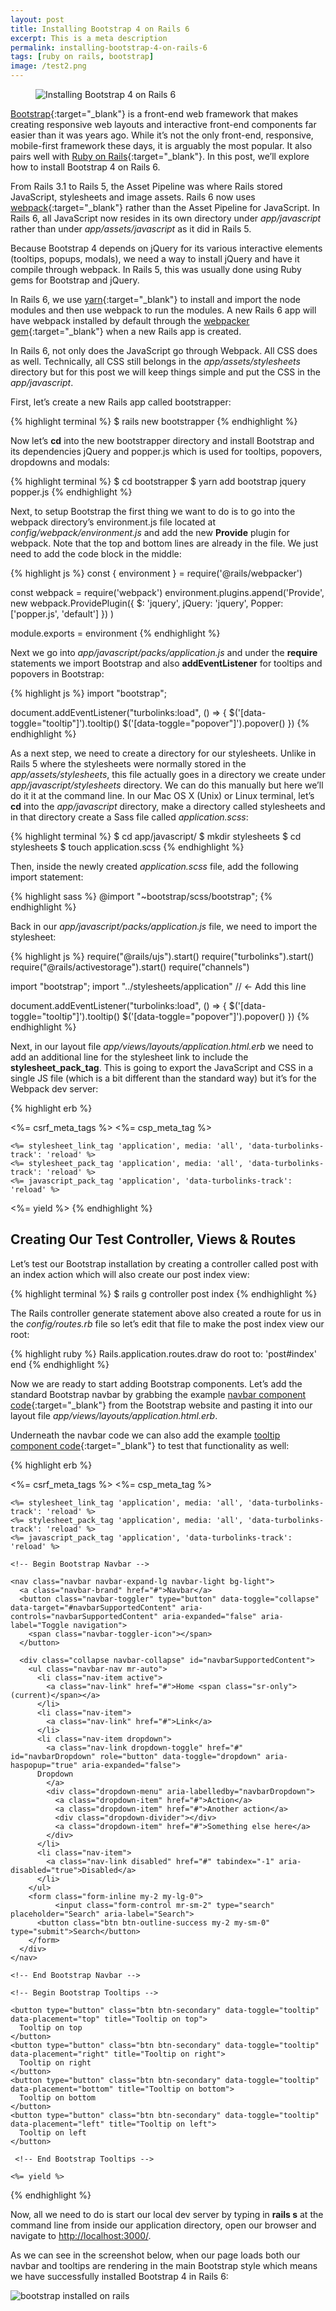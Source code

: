 ```yaml
---
layout: post
title: Installing Bootstrap 4 on Rails 6
excerpt: This is a meta description
permalink: installing-bootstrap-4-on-rails-6
tags: [ruby on rails, bootstrap]
image: /test2.png
---
```


<figure>
<img src="{{ page.image }}" alt="Installing Bootstrap 4 on Rails 6">
</figure>

[Bootstrap](https://getbootstrap.com/){:target="_blank"} is a front-end web framework that makes creating responsive web layouts and interactive front-end components far easier than it was years ago.  While it’s not the only front-end, responsive, mobile-first framework these days, it is arguably the most popular.  It also pairs well with [Ruby on Rails](https://rubyonrails.org/){:target="_blank"}.  In this post, we’ll explore how to install Bootstrap 4 on Rails 6.

From Rails 3.1 to Rails 5, the Asset Pipeline was where Rails stored JavaScript, stylesheets and image assets.  Rails 6 now uses [webpack](https://webpack.js.org/){:target="_blank"} rather than the Asset Pipeline for JavaScript.  In Rails 6, all JavaScript now resides in its own directory under _app/javascript_ rather than under _app/assets/javascript_ as it did in Rails 5.

Because Bootstrap 4 depends on jQuery for its various interactive elements (tooltips, popups, modals), we need a way to install jQuery and have it compile through webpack.  In Rails 5, this was usually done using Ruby gems for Bootstrap and jQuery.

In Rails 6, we use [yarn](https://classic.yarnpkg.com/en/){:target="_blank"} to install and import the node modules and then use webpack to run the modules.  A new Rails 6 app will have webpack installed by default through the [webpacker gem](https://github.com/rails/webpacker){:target="_blank"} when a new Rails app is created.

In Rails 6, not only does the JavaScript go through Webpack.  All CSS does as well.  Technically, all CSS still belongs in the _app/assets/stylesheets_ directory but for this post we will keep things simple and put the CSS in the _app/javascript_.

First, let’s create a new Rails app called bootstrapper:

{% highlight terminal %}
$ rails new bootstrapper
{% endhighlight %}

Now let’s **cd** into the new bootstrapper directory and install Bootstrap and its dependencies jQuery and popper.js which is used for tooltips, popovers, dropdowns and modals:

{% highlight terminal %}
$ cd bootstrapper
$ yarn add bootstrap jquery popper.js
{% endhighlight %}

Next, to setup Bootstrap the first thing we want to do is to go into the webpack directory’s environment.js file located at _config/webpack/environment.js_ and add the new **Provide** plugin for webpack.  Note that the top and bottom lines are already in the file.  We just need to add the code block in the middle:

{% highlight js %}
const { environment } = require('@rails/webpacker')

const webpack = require('webpack')
environment.plugins.append('Provide',
  new webpack.ProvidePlugin({
    $: 'jquery',
    jQuery: 'jquery',
    Popper: ['popper.js', 'default']
  })
)

module.exports = environment
{% endhighlight %}

Next we go into _app/javascript/packs/application.js_ and under the **require** statements we import Bootstrap and also **addEventListener** for tooltips and popovers in Bootstrap:

{% highlight js %}
import "bootstrap";

document.addEventListener("turbolinks:load", () => {
  $('[data-toggle="tooltip"]').tooltip()
  $('[data-toggle="popover"]').popover()
})
{% endhighlight %}

As a next step, we need to create a directory for our stylesheets.  Unlike in Rails 5 where the stylesheets were normally stored in the _app/assets/stylesheets_, this file actually goes in a directory we create under _app/javascript/stylesheets_ directory.  We can do this manually but here we’ll do it it at the command line.  In our Mac OS X (Unix) or Linux terminal, let’s **cd** into the _app/javascript_ directory, make a directory called stylesheets and in that directory create a Sass file called _application.scss_:

{% highlight terminal %}
$ cd app/javascript/
$ mkdir stylesheets
$ cd stylesheets
$ touch application.scss
{% endhighlight %}

Then, inside the newly created _application.scss_ file, add the following import statement:

{% highlight sass %}
@import "~bootstrap/scss/bootstrap";
{% endhighlight %}

Back in our _app/javascript/packs/application.js_ file, we need to import the stylesheet:

{% highlight js %}
require("@rails/ujs").start()
require("turbolinks").start()
require("@rails/activestorage").start()
require("channels")

import "bootstrap";
import "../stylesheets/application"  // <- Add this line

document.addEventListener("turbolinks:load", () => {
  $('[data-toggle="tooltip"]').tooltip()
  $('[data-toggle="popover"]').popover()
})
{% endhighlight %}

Next, in our layout file _app/views/layouts/application.html.erb_ we need to add an additional line for the stylesheet link to include the **stylesheet_pack_tag**.  This is going to export the JavaScript and CSS in a single JS file (which is a bit different than the standard way) but it’s for the Webpack dev server:

{% highlight erb %}
<!DOCTYPE html>
<html>
  <head>
    <title>Bootstrapper</title>
    <%= csrf_meta_tags %>
    <%= csp_meta_tag %>

    <%= stylesheet_link_tag 'application', media: 'all', 'data-turbolinks-track': 'reload' %>
    <%= stylesheet_pack_tag 'application', media: 'all', 'data-turbolinks-track': 'reload' %>
    <%= javascript_pack_tag 'application', 'data-turbolinks-track': 'reload' %>
  </head>

  <body>
    <%= yield %>
  </body>
</html>
{% endhighlight %}

## Creating Our Test Controller, Views & Routes

Let’s test our Bootstrap installation by creating a controller called post with an index action which will also create our post index view:

{% highlight terminal %}
$ rails g controller post index
{% endhighlight %}

The Rails controller generate statement above also created a route for us in the _config/routes.rb_ file so let’s edit that file to make the post index view our root:

{% highlight ruby %}
Rails.application.routes.draw do
  root to: 'post#index'
end
{% endhighlight %}

Now we are ready to start adding Bootstrap components.  Let’s add the standard Bootstrap navbar by grabbing the example [navbar component code](https://getbootstrap.com/docs/4.4/components/navbar/){:target="_blank"} from the Bootstrap website and pasting it into our layout file _app/views/layouts/application.html.erb_.

Underneath the navbar code we can also add the example [tooltip component code](https://getbootstrap.com/docs/4.4/components/tooltips/){:target="_blank"} to test that functionality as well:

{% highlight erb %}
<!DOCTYPE html>
<html>
  <head>
    <title>Bootstrapper</title>
    <%= csrf_meta_tags %>
    <%= csp_meta_tag %>

    <%= stylesheet_link_tag 'application', media: 'all', 'data-turbolinks-track': 'reload' %>
    <%= stylesheet_pack_tag 'application', media: 'all', 'data-turbolinks-track': 'reload' %>
    <%= javascript_pack_tag 'application', 'data-turbolinks-track': 'reload' %>
  </head>

  <body>

    <!-- Begin Bootstrap Navbar -->

    <nav class="navbar navbar-expand-lg navbar-light bg-light">
      <a class="navbar-brand" href="#">Navbar</a>
      <button class="navbar-toggler" type="button" data-toggle="collapse" data-target="#navbarSupportedContent" aria-controls="navbarSupportedContent" aria-expanded="false" aria-label="Toggle navigation">
        <span class="navbar-toggler-icon"></span>
      </button>

      <div class="collapse navbar-collapse" id="navbarSupportedContent">
        <ul class="navbar-nav mr-auto">
          <li class="nav-item active">
            <a class="nav-link" href="#">Home <span class="sr-only">(current)</span></a>
          </li>
          <li class="nav-item">
            <a class="nav-link" href="#">Link</a>
          </li>
          <li class="nav-item dropdown">
            <a class="nav-link dropdown-toggle" href="#" id="navbarDropdown" role="button" data-toggle="dropdown" aria-haspopup="true" aria-expanded="false">
          Dropdown
            </a>
            <div class="dropdown-menu" aria-labelledby="navbarDropdown">
              <a class="dropdown-item" href="#">Action</a>
              <a class="dropdown-item" href="#">Another action</a>
              <div class="dropdown-divider"></div>
              <a class="dropdown-item" href="#">Something else here</a>
            </div>
          </li>
          <li class="nav-item">
            <a class="nav-link disabled" href="#" tabindex="-1" aria-disabled="true">Disabled</a>
          </li>
        </ul>
        <form class="form-inline my-2 my-lg-0">
              <input class="form-control mr-sm-2" type="search" placeholder="Search" aria-label="Search">
          <button class="btn btn-outline-success my-2 my-sm-0" type="submit">Search</button>
        </form>
      </div>
    </nav>

    <!-- End Bootstrap Navbar -->

    <!-- Begin Bootstrap Tooltips -->

    <button type="button" class="btn btn-secondary" data-toggle="tooltip" data-placement="top" title="Tooltip on top">
      Tooltip on top
    </button>
    <button type="button" class="btn btn-secondary" data-toggle="tooltip" data-placement="right" title="Tooltip on right">
      Tooltip on right
    </button>
    <button type="button" class="btn btn-secondary" data-toggle="tooltip" data-placement="bottom" title="Tooltip on bottom">
      Tooltip on bottom
    </button>
    <button type="button" class="btn btn-secondary" data-toggle="tooltip" data-placement="left" title="Tooltip on left">
      Tooltip on left
    </button>

     <!-- End Bootstrap Tooltips -->

    <%= yield %>
  </body>
</html>
{% endhighlight %}

Now, all we need to do is start our local dev server by typing in **rails s** at the command line from inside our application directory, open our browser and navigate to <http://localhost:3000/>.

As we can see in the screenshot below, when our page loads both our navbar and tooltips are rendering in the main Bootstrap style which means we have successfully installed Bootstrap 4 in Rails 6:

![bootstrap installed on rails](/rails_bootstrap_installed.png)

